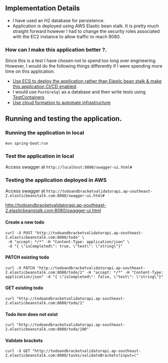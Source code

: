 ## Implementation Details

- I have used an H2 database for persistence.
- Application is deployed using AWS Elastic bean stalk. It is pretty much straight forward however I had 
to change the security roles associated with the EC2 instance to allow traffic to reach 8080. 

### How can I make this application better ?. 

Since this is a test I have chosen not to spend too long over engineering. 
However, I would do the following things differently if I were spending more time on this application.

- [Use ECS to deploy the application rather than Elastic bean stalk & make this application CI/CD enabled](https://github.com/ntarunmenon/spring-boot-docker-ecs).   
- I would use `PostGreSql` as a database and then write tests using [TestContainers](https://www.testcontainers.org/)
- [Use cloud formation to automate infrastructure](https://ntarunmenon.gitlab.io/my-blog/2020/04/26/reference-aws-architecture-spring-boot.html)  

## Running and testing the application.

### Running the application in local

`mvn spring-boot:run`

### Test the application in local

Access swagger at `http://localhost:8080/swagger-ui.html#`

### Testing the application deployed in AWS

Access swagger at `http://todoandbracketvalidatorapi.ap-southeast-2.elasticbeanstalk.com:8080/swagger-ui.html#`

http://todoandbracketvalidatorapi.ap-southeast-2.elasticbeanstalk.com:8080/swagger-ui.html

#### Create a new todo

```
curl -X POST "http://todoandbracketvalidatorapi.ap-southeast-2.elasticbeanstalk.com:8080/todo" \
 -H "accept: */*" -H "Content-Type: application/json" \
 -d "{ \"isCompleted\": true, \"text\": \"string\"}"
```
#### PATCH existing todo

```
curl -X PATCH "http://todoandbracketvalidatorapi.ap-southeast-2.elasticbeanstalk.com:8080/todo/1" -H "accept: */*" -H "Content-Type: application/json" -d "{ \"isCompleted\": false, \"text\": \"string\"}"
```
#### GET existing todo

```
curl "http://todoandbracketvalidatorapi.ap-southeast-2.elasticbeanstalk.com:8080/todo/1" 
```

#### Todo item does not exist

```
curl "http://todoandbracketvalidatorapi.ap-southeast-2.elasticbeanstalk.com:8080/todo/100" 
```

#### Validate brackets 

```
curl -X GET "http://todoandbracketvalidatorapi.ap-southeast-2.elasticbeanstalk.com:8080/tasks/validateBrackets?input=(" 
```
